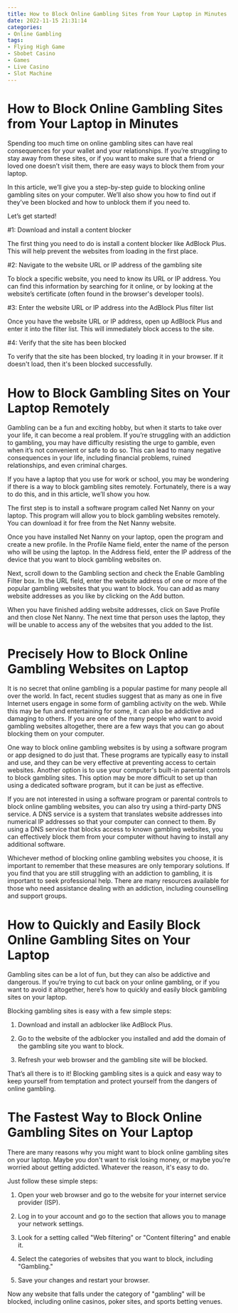 ```yaml
---
title: How to Block Online Gambling Sites from Your Laptop in Minutes
date: 2022-11-15 21:31:14
categories:
- Online Gambling
tags:
- Flying High Game
- Sbobet Casino
- Games
- Live Casino
- Slot Machine
---
```



#  How to Block Online Gambling Sites from Your Laptop in Minutes

Spending too much time on online gambling sites can have real consequences for your wallet and your relationships. If you’re struggling to stay away from these sites, or if you want to make sure that a friend or loved one doesn’t visit them, there are easy ways to block them from your laptop.

In this article, we’ll give you a step-by-step guide to blocking online gambling sites on your computer. We’ll also show you how to find out if they’ve been blocked and how to unblock them if you need to.

Let’s get started!

#1: Download and install a content blocker

The first thing you need to do is install a content blocker like AdBlock Plus. This will help prevent the websites from loading in the first place.

#2: Navigate to the website URL or IP address of the gambling site

To block a specific website, you need to know its URL or IP address. You can find this information by searching for it online, or by looking at the website’s certificate (often found in the browser's developer tools).

#3: Enter the website URL or IP address into the AdBlock Plus filter list

Once you have the website URL or IP address, open up AdBlock Plus and enter it into the filter list. This will immediately block access to the site.

#4: Verify that the site has been blocked

To verify that the site has been blocked, try loading it in your browser. If it doesn't load, then it's been blocked successfully.




















      

#  How to Block Gambling Sites on Your Laptop Remotely

Gambling can be a fun and exciting hobby, but when it starts to take over your life, it can become a real problem. If you’re struggling with an addiction to gambling, you may have difficulty resisting the urge to gamble, even when it’s not convenient or safe to do so. This can lead to many negative consequences in your life, including financial problems, ruined relationships, and even criminal charges.

If you have a laptop that you use for work or school, you may be wondering if there is a way to block gambling sites remotely. Fortunately, there is a way to do this, and in this article, we’ll show you how.

The first step is to install a software program called Net Nanny on your laptop. This program will allow you to block gambling websites remotely. You can download it for free from the Net Nanny website.

Once you have installed Net Nanny on your laptop, open the program and create a new profile. In the Profile Name field, enter the name of the person who will be using the laptop. In the Address field, enter the IP address of the device that you want to block gambling websites on.

Next, scroll down to the Gambling section and check the Enable Gambling Filter box. In the URL field, enter the website address of one or more of the popular gambling websites that you want to block. You can add as many website addresses as you like by clicking on the Add button.

When you have finished adding website addresses, click on Save Profile and then close Net Nanny. The next time that person uses the laptop, they will be unable to access any of the websites that you added to the list.

#  Precisely How to Block Online Gambling Websites on Laptop

It is no secret that online gambling is a popular pastime for many people all over the world. In fact, recent studies suggest that as many as one in five Internet users engage in some form of gambling activity on the web. While this may be fun and entertaining for some, it can also be addictive and damaging to others. If you are one of the many people who want to avoid gambling websites altogether, there are a few ways that you can go about blocking them on your computer.

One way to block online gambling websites is by using a software program or app designed to do just that. These programs are typically easy to install and use, and they can be very effective at preventing access to certain websites. Another option is to use your computer's built-in parental controls to block gambling sites. This option may be more difficult to set up than using a dedicated software program, but it can be just as effective.

If you are not interested in using a software program or parental controls to block online gambling websites, you can also try using a third-party DNS service. A DNS service is a system that translates website addresses into numerical IP addresses so that your computer can connect to them. By using a DNS service that blocks access to known gambling websites, you can effectively block them from your computer without having to install any additional software.

Whichever method of blocking online gambling websites you choose, it is important to remember that these measures are only temporary solutions. If you find that you are still struggling with an addiction to gambling, it is important to seek professional help. There are many resources available for those who need assistance dealing with an addiction, including counselling and support groups.

#  How to Quickly and Easily Block Online Gambling Sites on Your Laptop

Gambling sites can be a lot of fun, but they can also be addictive and dangerous. If you’re trying to cut back on your online gambling, or if you want to avoid it altogether, here’s how to quickly and easily block gambling sites on your laptop.

Blocking gambling sites is easy with a few simple steps:

1. Download and install an adblocker like AdBlock Plus.

2. Go to the website of the adblocker you installed and add the domain of the gambling site you want to block.

3. Refresh your web browser and the gambling site will be blocked.

That’s all there is to it! Blocking gambling sites is a quick and easy way to keep yourself from temptation and protect yourself from the dangers of online gambling.

#  The Fastest Way to Block Online Gambling Sites on Your Laptop

There are many reasons why you might want to block online gambling sites on your laptop. Maybe you don't want to risk losing money, or maybe you're worried about getting addicted. Whatever the reason, it's easy to do.

Just follow these simple steps:

1. Open your web browser and go to the website for your internet service provider (ISP).

2. Log in to your account and go to the section that allows you to manage your network settings.

3. Look for a setting called "Web filtering" or "Content filtering" and enable it.

4. Select the categories of websites that you want to block, including "Gambling."

5. Save your changes and restart your browser.

Now any website that falls under the category of "gambling" will be blocked, including online casinos, poker sites, and sports betting venues.